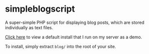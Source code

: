 # simpleblogscript
A super-simple PHP script for displaying blog posts, which are stored individually as text files.

[Click here](https://blogscript.haywalk.ca) to view a default install that I run on my server as a demo.

To install, simply extract `blog/` into the root of your site.
